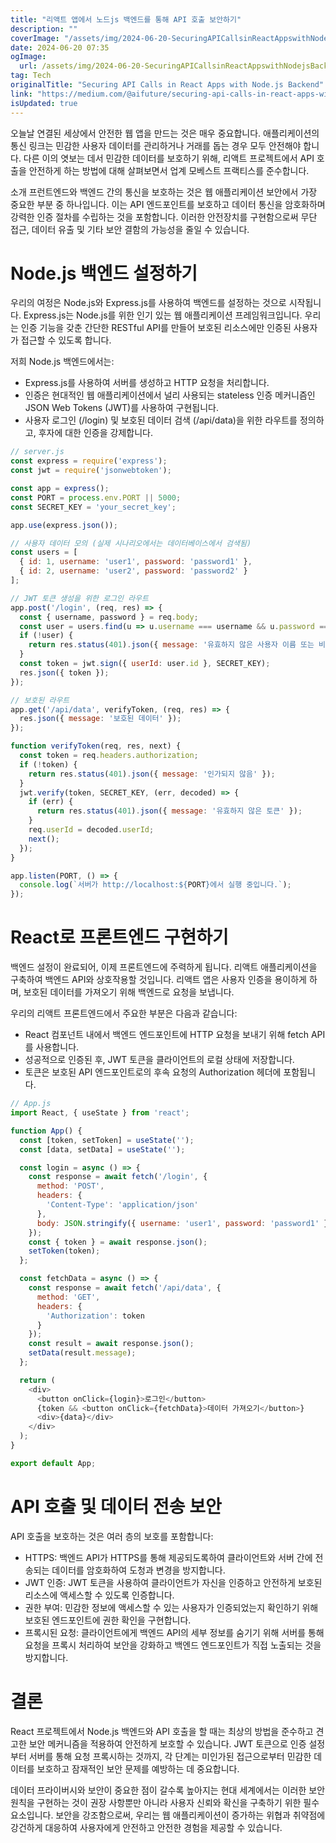 ```yaml
---
title: "리액트 앱에서 노드js 백엔드를 통해 API 호출 보안하기"
description: ""
coverImage: "/assets/img/2024-06-20-SecuringAPICallsinReactAppswithNodejsBackend_0.png"
date: 2024-06-20 07:35
ogImage: 
  url: /assets/img/2024-06-20-SecuringAPICallsinReactAppswithNodejsBackend_0.png
tag: Tech
originalTitle: "Securing API Calls in React Apps with Node.js Backend"
link: "https://medium.com/@aifuture/securing-api-calls-in-react-apps-with-node-js-backend-a485812955c6"
isUpdated: true
---
```





오늘날 연결된 세상에서 안전한 웹 앱을 만드는 것은 매우 중요합니다. 애플리케이션의 통신 링크는 민감한 사용자 데이터를 관리하거나 거래를 돕는 경우 모두 안전해야 합니다. 다른 이의 엿보는 데서 민감한 데이터를 보호하기 위해, 리액트 프로젝트에서 API 호출을 안전하게 하는 방법에 대해 살펴보면서 업계 모베스트 프랙티스를 준수합니다.

소개
프런트엔드와 백엔드 간의 통신을 보호하는 것은 웹 애플리케이션 보안에서 가장 중요한 부분 중 하나입니다. 이는 API 엔드포인트를 보호하고 데이터 통신을 암호화하며 강력한 인증 절차를 수립하는 것을 포함합니다. 이러한 안전장치를 구현함으로써 무단 접근, 데이터 유출 및 기타 보안 결함의 가능성을 줄일 수 있습니다.

# Node.js 백엔드 설정하기

우리의 여정은 Node.js와 Express.js를 사용하여 백엔드를 설정하는 것으로 시작됩니다. Express.js는 Node.js를 위한 인기 있는 웹 애플리케이션 프레임워크입니다. 우리는 인증 기능을 갖춘 간단한 RESTful API를 만들어 보호된 리소스에만 인증된 사용자가 접근할 수 있도록 합니다.

<div class="content-ad"></div>

저희 Node.js 백엔드에서는:

- Express.js를 사용하여 서버를 생성하고 HTTP 요청을 처리합니다.
- 인증은 현대적인 웹 애플리케이션에서 널리 사용되는 stateless 인증 메커니즘인 JSON Web Tokens (JWT)를 사용하여 구현됩니다.
- 사용자 로그인 (/login) 및 보호된 데이터 검색 (/api/data)을 위한 라우트를 정의하고, 후자에 대한 인증을 강제합니다.

```js
// server.js
const express = require('express');
const jwt = require('jsonwebtoken');

const app = express();
const PORT = process.env.PORT || 5000;
const SECRET_KEY = 'your_secret_key';

app.use(express.json());

// 사용자 데이터 모의 (실제 시나리오에서는 데이터베이스에서 검색됨)
const users = [
  { id: 1, username: 'user1', password: 'password1' },
  { id: 2, username: 'user2', password: 'password2' }
];

// JWT 토큰 생성을 위한 로그인 라우트
app.post('/login', (req, res) => {
  const { username, password } = req.body;
  const user = users.find(u => u.username === username && u.password === password);
  if (!user) {
    return res.status(401).json({ message: '유효하지 않은 사용자 이름 또는 비밀번호' });
  }
  const token = jwt.sign({ userId: user.id }, SECRET_KEY);
  res.json({ token });
});

// 보호된 라우트
app.get('/api/data', verifyToken, (req, res) => {
  res.json({ message: '보호된 데이터' });
});

function verifyToken(req, res, next) {
  const token = req.headers.authorization;
  if (!token) {
    return res.status(401).json({ message: '인가되지 않음' });
  }
  jwt.verify(token, SECRET_KEY, (err, decoded) => {
    if (err) {
      return res.status(401).json({ message: '유효하지 않은 토큰' });
    }
    req.userId = decoded.userId;
    next();
  });
}

app.listen(PORT, () => {
  console.log(`서버가 http://localhost:${PORT}에서 실행 중입니다.`);
});
```

# React로 프론트엔드 구현하기

<div class="content-ad"></div>

백엔드 설정이 완료되어, 이제 프론트엔드에 주력하게 됩니다. 리액트 애플리케이션을 구축하여 백엔드 API와 상호작용할 것입니다. 리액트 앱은 사용자 인증을 용이하게 하며, 보호된 데이터를 가져오기 위해 백엔드로 요청을 보냅니다.

우리의 리액트 프론트엔드에서 주요한 부분은 다음과 같습니다:

- React 컴포넌트 내에서 백엔드 엔드포인트에 HTTP 요청을 보내기 위해 fetch API를 사용합니다.
- 성공적으로 인증된 후, JWT 토큰을 클라이언트의 로컬 상태에 저장합니다.
- 토큰은 보호된 API 엔드포인트로의 후속 요청의 Authorization 헤더에 포함됩니다.

```js
// App.js
import React, { useState } from 'react';

function App() {
  const [token, setToken] = useState('');
  const [data, setData] = useState('');

  const login = async () => {
    const response = await fetch('/login', {
      method: 'POST',
      headers: {
        'Content-Type': 'application/json'
      },
      body: JSON.stringify({ username: 'user1', password: 'password1' })
    });
    const { token } = await response.json();
    setToken(token);
  };

  const fetchData = async () => {
    const response = await fetch('/api/data', {
      method: 'GET',
      headers: {
        'Authorization': token
      }
    });
    const result = await response.json();
    setData(result.message);
  };

  return (
    <div>
      <button onClick={login}>로그인</button>
      {token && <button onClick={fetchData}>데이터 가져오기</button>}
      <div>{data}</div>
    </div>
  );
}

export default App;
```

<div class="content-ad"></div>

# API 호출 및 데이터 전송 보안

API 호출을 보호하는 것은 여러 층의 보호를 포함합니다:

- HTTPS: 백엔드 API가 HTTPS를 통해 제공되도록하여 클라이언트와 서버 간에 전송되는 데이터를 암호화하여 도청과 변경을 방지합니다.
- JWT 인증: JWT 토큰을 사용하여 클라이언트가 자신을 인증하고 안전하게 보호된 리소스에 액세스할 수 있도록 인증합니다.
- 권한 부여: 민감한 정보에 액세스할 수 있는 사용자가 인증되었는지 확인하기 위해 보호된 엔드포인트에 권한 확인을 구현합니다.
- 프록시된 요청: 클라이언트에게 백엔드 API의 세부 정보를 숨기기 위해 서버를 통해 요청을 프록시 처리하여 보안을 강화하고 백엔드 엔드포인트가 직접 노출되는 것을 방지합니다.

# 결론

<div class="content-ad"></div>

React 프로젝트에서 Node.js 백엔드와 API 호출을 할 때는 최상의 방법을 준수하고 견고한 보안 메커니즘을 적용하여 안전하게 보호할 수 있습니다. JWT 토큰으로 인증 설정부터 서버를 통해 요청 프록시하는 것까지, 각 단계는 미인가된 접근으로부터 민감한 데이터를 보호하고 잠재적인 보안 문제를 예방하는 데 중요합니다.

데이터 프라이버시와 보안이 중요한 점이 갈수록 높아지는 현대 세계에서는 이러한 보안 원칙을 구현하는 것이 권장 사항뿐만 아니라 사용자 신뢰와 확신을 구축하기 위한 필수 요소입니다. 보안을 강조함으로써, 우리는 웹 애플리케이션이 증가하는 위협과 취약점에 강건하게 대응하여 사용자에게 안전하고 안전한 경험을 제공할 수 있습니다.